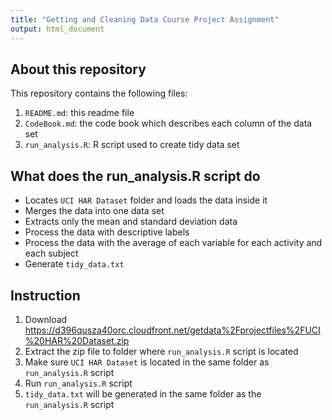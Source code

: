 ```yaml
---
title: "Getting and Cleaning Data Course Project Assignment"
output: html_document
---
```


## About this repository

This repository contains the following files:

1. ```README.md```: this readme file
2. ```CodeBook.md```: the code book which describes each column of the data set
3. ```run_analysis.R```: R script used to create tidy data set

## What does the run_analysis.R script do

* Locates ```UCI HAR Dataset``` folder and loads the data inside it
* Merges the data into one data set
* Extracts only the mean and standard deviation data
* Process the data with descriptive labels
* Process the data with the average of each variable for each activity and each subject
* Generate ```tidy_data.txt```

## Instruction

1. Download https://d396qusza40orc.cloudfront.net/getdata%2Fprojectfiles%2FUCI%20HAR%20Dataset.zip
2. Extract the zip file to folder where ```run_analysis.R``` script is located
3. Make sure ```UCI HAR Dataset``` is located in the same folder as ```run_analysis.R``` script
4. Run ```run_analysis.R``` script
5. ```tidy_data.txt``` will be generated in the same folder as the ```run_analysis.R``` script 